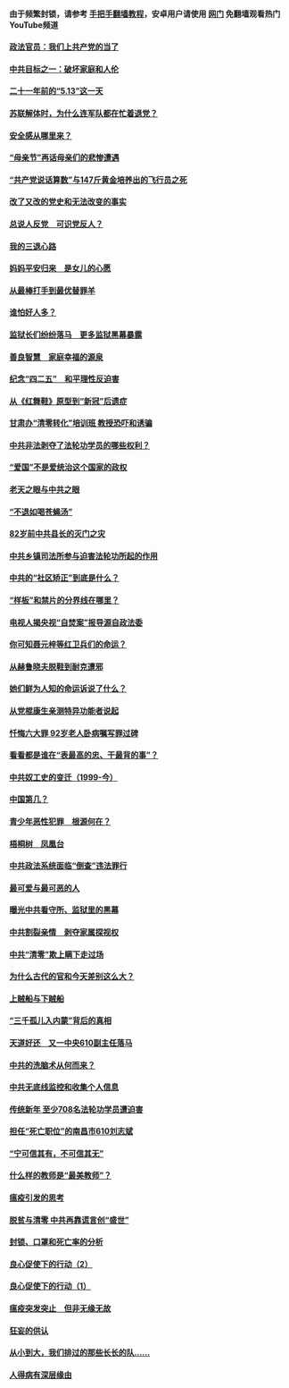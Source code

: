 #### 由于频繁封锁，请参考 [手把手翻墙教程](https://github.com/gfw-breaker/guides/wiki/)，安卓用户请使用 [网门](https://github.com/gfw-breaker/nogfw/blob/master/dl.md?t=05211001) 免翻墙观看热门YouTube频道 

#### [政法官员：我们上共产党的当了](../pages/19/425351.md?t=05211001) 

#### [中共目标之一：破坏家庭和人伦](../pages/19/424454.md?t=05211001) 

#### [二十一年前的“5.13”这一天](../pages/19/424814.md?t=05211001) 

#### [苏联解体时，为什么连军队都在忙着退党？](../pages/19/424335.md?t=05211001) 

#### [安全感从哪里来？](../pages/19/424336.md?t=05211001) 

#### [“母亲节”再话母亲们的悲惨遭遇](../pages/19/424234.md?t=05211001) 

#### [“共产党说话算数”与147斤黄金培养出的飞行员之死](../pages/19/424115.md?t=05211001) 

#### [改了又改的党史和无法改变的事实](../pages/19/424037.md?t=05211001) 

#### [总说人反党　可识党反人？](../pages/19/423820.md?t=05211001) 

#### [我的三退心路](../pages/19/423876.md?t=05211001) 

#### [妈妈平安归来　是女儿的心愿](../pages/19/423947.md?t=05211001) 

#### [从最棒打手到最优替罪羊](../pages/19/423819.md?t=05211001) 

#### [谁怕好人多？](../pages/19/423774.md?t=05211001) 

#### [监狱长们纷纷落马　更多监狱黑幕暴露](../pages/19/423787.md?t=05211001) 

#### [善良智慧　家庭幸福的源泉](../pages/19/423632.md?t=05211001) 

#### [纪念“四二五”　和平理性反迫害](../pages/19/423660.md?t=05211001) 

#### [从《红舞鞋》原型到“新冠”后遗症](../pages/19/423509.md?t=05211001) 

#### [甘肃办“清零转化”培训班 教授恐吓和诱骗](../pages/19/423498.md?t=05211001) 

#### [中共非法剥夺了法轮功学员的哪些权利？](../pages/19/423392.md?t=05211001) 

#### [“爱国”不是爱统治这个国家的政权](../pages/19/423029.md?t=05211001) 

#### [老天之眼与中共之眼](../pages/19/423378.md?t=05211001) 

#### [“不退如喝苍蝇汤”](../pages/19/423287.md?t=05211001) 

#### [82岁前中共县长的灭门之灾](../pages/19/423055.md?t=05211001) 

#### [中共乡镇司法所参与迫害法轮功所起的作用](../pages/19/423064.md?t=05211001) 

#### [中共的“社区矫正”到底是什么？](../pages/19/422870.md?t=05211001) 

#### [“样板”和禁片的分界线在哪里？](../pages/19/422704.md?t=05211001) 

#### [电视人揭央视“自焚案”报导源自政法委](../pages/19/422770.md?t=05211001) 

#### [你可知聂元梓等红卫兵们的命运？](../pages/19/422848.md?t=05211001) 

#### [从赫鲁晓夫脱鞋到耐克遭邪](../pages/19/422826.md?t=05211001) 

#### [她们鲜为人知的命运诉说了什么？](../pages/19/422754.md?t=05211001) 

#### [从党棍康生亲测特异功能者说起](../pages/19/422657.md?t=05211001) 

#### [忏悔六大罪 92岁老人卧病嘱写罪过碑](../pages/19/422750.md?t=05211001) 

#### [看看都是谁在“表最高的忠、干最背的事”？](../pages/19/422703.md?t=05211001) 

#### [中共奴工史的变迁（1999-今）](../pages/19/422656.md?t=05211001) 

#### [中国第几？](../pages/19/422496.md?t=05211001) 

#### [青少年恶性犯罪　根源何在？](../pages/19/422449.md?t=05211001) 

#### [梧桐树　凤凰台](../pages/19/422442.md?t=05211001) 

#### [中共政法系统面临“倒查”违法罪行](../pages/19/422497.md?t=05211001) 

#### [最可爱与最可恶的人](../pages/19/422448.md?t=05211001) 

#### [曝光中共看守所、监狱里的黑幕](../pages/19/422390.md?t=05211001) 

#### [中共割裂亲情　剥夺家属探视权](../pages/19/422364.md?t=05211001) 

#### [中共“清零”欺上瞒下走过场](../pages/19/422306.md?t=05211001) 

#### [为什么古代的官和今天差别这么大？](../pages/19/422228.md?t=05211001) 

#### [上贼船与下贼船](../pages/19/422276.md?t=05211001) 

#### [“三千孤儿入内蒙”背后的真相](../pages/19/422229.md?t=05211001) 

#### [天道好还　又一中央610副主任落马](../pages/19/422155.md?t=05211001) 

#### [中共的洗脑术从何而来？](../pages/19/422154.md?t=05211001) 

#### [中共无底线监控和收集个人信息](../pages/19/422039.md?t=05211001) 

#### [传统新年 至少708名法轮功学员遭迫害](../pages/19/421946.md?t=05211001) 

#### [担任“死亡职位”的南昌市610刘志斌](../pages/19/421957.md?t=05211001) 

#### [“宁可信其有，不可信其无”](../pages/19/421691.md?t=05211001) 

#### [什么样的教师是“最美教师”？](../pages/19/421755.md?t=05211001) 

#### [瘟疫引发的思考](../pages/19/421594.md?t=05211001) 

#### [脱贫与清零 中共再靠谎言创“盛世”](../pages/19/421590.md?t=05211001) 

#### [封锁、口罩和死亡率的分析](../pages/19/421495.md?t=05211001) 

#### [良心促使下的行动（2）](../pages/19/421361.md?t=05211001) 

#### [良心促使下的行动（1）](../pages/19/421302.md?t=05211001) 

#### [瘟疫突发突止　但非无缘无故](../pages/19/421281.md?t=05211001) 

#### [狂妄的供认](../pages/19/421199.md?t=05211001) 

#### [从小到大，我们排过的那些长长的队……](../pages/19/421243.md?t=05211001) 

#### [人得病有深层缘由](../pages/19/420864.md?t=05211001) 

